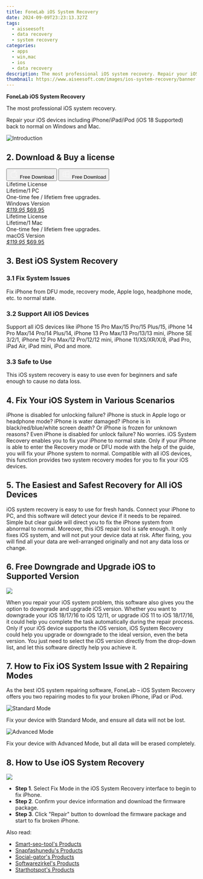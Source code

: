 ```yaml
---
title: FoneLab iOS System Recovery
date: 2024-09-09T23:23:13.327Z
tags: 
  - aisseesoft
  - data recovery
  - system recovery
categories: 
  - apps
  - win,mac
  - ios
  - data recovery
description: The most professional iOS system recovery. Repair your iOS devices including iPhone/iPad/iPod (iOS 18 Supported) back to normal on Windows and Mac.
thumbnail: https://www.aiseesoft.com/images/ios-system-recovery/banner.png
---
```


**FoneLab iOS System Recovery**

The most professional iOS system recovery.

Repair your iOS devices including iPhone/iPad/iPod (iOS 18 Supported) back to normal on Windows and Mac.

![Introduction](https://www.aiseesoft.com/images/ios-system-recovery/banner.png)

## 2. Download & Buy a license

<div class="mx-auto flex items-center justify-center space-x-4">
  <button 
  onclick="javascript:window.open('https://secure.2checkout.com/order/checkout.php?PRODS=4709680&QTY=1&COUPON=AISEOHC&DESIGN_TYPE=2&SHORT_FORM=1&AFFILIATE=108875&CART=1', '_blank');
    window.open('https://download.aiseesoft.com/mac/mac-fonelab-9.dmg', '_blank');void(0);"
  class="flex flex-row font-bold rounded-lg text-lg w-48 h-16 bg-[#FF8014] text-[#ffffff] items-center justify-center p-2">
    <svg width="24px" height="24px" viewBox="0 0 24 24" xmlns="http://www.w3.org/2000/svg" color="#ffffff" fill="none" stroke="currentColor" stroke-width="3" stroke-linecap="round" stroke-linejoin="round"><path d="M16 2C16.3632 4.17921 14.0879 5.83084 12.8158 6.57142C12.4406 6.78988 12.0172 6.5117 12.0819 6.08234C12.2993 4.63878 13.0941 2.00008 16 2Z" stroke="#f8f7f7" stroke-width="1.5"></path><path d="M9 6.5C9.89676 6.5 10.6905 6.69941 11.2945 6.92013C12.0563 7.19855 12.9437 7.19854 13.7055 6.92012C14.3094 6.6994 15.1032 6.5 15.9999 6.5C17.0852 6.5 18.4649 7.08889 19.4999 8.26666C16 11 17 15.5 20.269 16.6916C19.2253 19.5592 17.2413 21.5 15.4999 21.5C13.9999 21.5 14 20.8 12.5 20.8C11 20.8 11 21.5 9.5 21.5C7 21.5 4 17.5 4 12.5C4 8.5 7 6.5 9 6.5Z" stroke="#f8f7f7" stroke-width="1.5"></path></svg>    
    <span class="font-medium mx-auto">Free Download</span>  
  </button>
  <button 
  onclick="javascript:window.open('https://secure.2checkout.com/order/checkout.php?PRODS=4694285&QTY=1&COUPON=AISEOHC&DESIGN_TYPE=2&SHORT_FORM=1&AFFILIATE=108875&CART=1', '_blank');
    window.open('https://download.aiseesoft.com/fonelab-9.exe', '_blank');void(0);"
  class="flex flex-row font-bold rounded-lg text-lg w-48 h-16 bg-[#FF8014] text-[#ffffff] items-center justify-center p-2">
    <svg width="24px" height="24px" viewBox="0 0 24 24" xmlns="http://www.w3.org/2000/svg" color="#ffffff" fill="none" stroke="currentColor" stroke-width="3" stroke-linecap="round" stroke-linejoin="round"><path d="M4 16.9865V7.01353C4 6.71792 4.21531 6.46636 4.50737 6.42072L19.3074 4.10822C19.6713 4.05137 20 4.33273 20 4.70103V19.299C20 19.6673 19.6713 19.9486 19.3074 19.8918L4.50737 17.5793C4.21531 17.5336 4 17.2821 4 16.9865Z" stroke="#f8f7f7" stroke-width="1.5"></path><path d="M4 12H20" stroke="#f8f7f7" stroke-width="1.5"></path><path d="M10.5 5.5V18.5" stroke="#f8f7f7" stroke-width="1.5"></path></svg>
    <span class="font-medium mx-auto">Free Download</span>  
  </button>
</div>

<div class="mx-auto flex items-center justify-center">
  <div class="m-8 grid grid-cols-1 gap-6 xl:grid-cols-2">
    <div class="flex w-full flex-col rounded-2xl bg-[#ffffff] text-[#374151] shadow-xl xl:w-96">
      <div class="flex h-full flex-col p-8">
        <div class="pb-6 text-3xl font-bold">Lifetime License</div>
        <div class="pb-12 text-lg">
          Lifetime/1 PC
          <div class="text-xs">One-time fee / lifetiem free upgrades.</div>
          <div class="text-xs">Windows Version</div>
        </div>
        <div class="flex flex-col gap-3 text-base"></div>
        <div class="flex flex-grow"></div>
        <div class="flex pt-10">
          <a href="https://secure.2checkout.com/order/checkout.php?PRODS=4694285&QTY=1&COUPON=AISEOHC&DESIGN_TYPE=2&SHORT_FORM=1&AFFILIATE=108875&CART=1" class="w-full transform cursor-pointer rounded-lg bg-[#7e22ce] p-3 text-center text-xl font-bold !text-[#ffffff] !no-underline transition-transform hover:bg-purple-800 active:scale-95"> 
           <em class="text-base line-through !text-[#c5c5c5]">$119.95</em>
            $69.95
          </a>
        </div>
      </div>
    </div>
    <div class="flex w-full flex-col rounded-2xl bg-[#ffffff] text-[#374151] shadow-xl xl:w-96">
      <div class="flex h-full flex-col p-8">
        <div class="pb-6 text-3xl font-bold">Lifetime License</div>
        <div class="pb-12 text-lg">
          Lifetime/1 Mac
          <div class="text-xs">One-time fee / lifetiem free upgrades.</div>
          <div class="text-xs">macOS Version</div>
        </div>
        <div class="flex flex-col gap-3 text-base"></div>
        <div class="flex flex-grow"></div>
        <div class="flex pt-10">
          <a href="https://secure.2checkout.com/order/checkout.php?PRODS=4709680&QTY=1&COUPON=AISEOHC&DESIGN_TYPE=2&SHORT_FORM=1&AFFILIATE=108875&CART=1" class="w-full transform cursor-pointer rounded-lg bg-[#7e22ce] p-3 text-center text-xl font-bold !text-[#ffffff] !no-underline transition-transform hover:bg-purple-800 active:scale-95">
           <em class="text-base line-through !text-[#c5c5c5]">$119.95</em>
            $69.95
          </a>
        </div>
      </div>
    </div>   
  </div>
</div>

## 3. Best iOS System Recovery

### 3.1 Fix System Issues

Fix iPhone from DFU mode, recovery mode, Apple logo, headphone mode, etc. to normal state.

### 3.2 Support All iOS Devices

Support all iOS devices like iPhone 15 Pro Max/15 Pro/15 Plus/15, iPhone 14 Pro Max/14 Pro/14 Plus/14, iPhone 13 Pro Max/13 Pro/13/13 mini, iPhone SE 3/2/1, iPhone 12 Pro Max/12 Pro/12/12 mini, iPhone 11/XS/XR/X/8, iPad Pro, iPad Air, iPad mini, iPod and more.

### 3.3 Safe to Use

This iOS system recovery is easy to use even for beginners and safe enough to cause no data loss.

## 4. Fix Your iOS System in Various Scenarios

iPhone is disabled for unlocking failure? iPhone is stuck in Apple logo or headphone mode? iPhone is water damaged? iPhone is in black/red/blue/white screen death? Or iPhone is frozen for unknown reasons? Even iPhone is disabled for unlock failure? No worries. iOS System Recovery enables you to fix your iPhone to normal state. Only if your iPhone is able to enter the Recovery mode or DFU mode with the help of the guide, you will fix your iPhone system to normal. Compatible with all iOS devices, this function provides two system recovery modes for you to fix your iOS devices.

## 5. The Easiest and Safest Recovery for All iOS Devices

iOS system recovery is easy to use for fresh hands. Connect your iPhone to PC, and this software will detect your device if it needs to be repaired. Simple but clear guide will direct you to fix the iPhone system from abnormal to normal. Moreover, this iOS repair tool is safe enough. It only fixes iOS system, and will not put your device data at risk. After fixing, you will find all your data are well-arranged originally and not any data loss or change.

## 6. Free Downgrade and Upgrade iOS to Supported Version

![](https://www.aiseesoft.com/images/ios-system-recovery/upgrade-downgrade.png)

When you repair your iOS system problem, this software also gives you the option to downgrade and upgrade iOS version. Whether you want to downgrade your iOS 18/17/16 to iOS 12/11, or upgrade iOS 11 to iOS 18/17/16, it could help you complete the task automatically during the repair process. Only if your iOS device supports the iOS version, iOS System Recovery could help you upgrade or downgrade to the ideal version, even the beta version. You just need to select the iOS version directly from the drop-down list, and let this software directly help you achieve it.

## 7. How to Fix iOS System Issue with 2 Repairing Modes

As the best iOS system repairing software, FoneLab – iOS System Recovery offers you two repairing modes to fix your broken iPhone, iPad or iPod.

![Standard Mode](https://www.aiseesoft.com/images/ios-system-recovery/standard-mode.png)

Fix your device with Standard Mode, and ensure all data will not be lost.

![Advanced Mode](https://www.aiseesoft.com/images/ios-system-recovery/advanced-mode.png)

Fix your device with Advanced Mode, but all data will be erased completely.

## 8. How to Use iOS System Recovery

![](https://www.aiseesoft.com/images/ios-system-recovery/guide-interface.jpg)

- **Step 1**. Select Fix Mode in the iOS System Recovery interface to begin to fix iPhone.
- **Step 2**. Confirm your device information and download the firmware package.
- **Step 3**. Click "Repair" button to download the firmware package and start to fix broken iPhone.

<ins class="adsbygoogle"
      style="display:block"
      data-ad-client="ca-pub-7571918770474297"
      data-ad-slot="8358498916"
      data-ad-format="auto"
      data-full-width-responsive="true"></ins>

<span class="atpl-alsoreadstyle">Also read:</span>
<div><ul>
<li><a href="https://tools.techidaily.com/smart-seo-tool/products/"><u>Smart-seo-tool's Products</u></a></li>
<li><a href="https://tools.techidaily.com/snapfashunedu/products/"><u>Snapfashunedu's Products</u></a></li>
<li><a href="https://tools.techidaily.com/social-gator/products/"><u>Social-gator's Products</u></a></li>
<li><a href="https://tools.techidaily.com/softwarezirkel/products/"><u>Softwarezirkel's Products</u></a></li>
<li><a href="https://tools.techidaily.com/starthotspot/products/"><u>Starthotspot's Products</u></a></li>
</ul></div>

